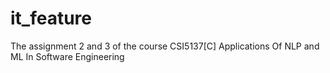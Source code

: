 # it_feature
The assignment 2 and 3 of the course CSI5137[C] Applications Of NLP and ML In Software Engineering
